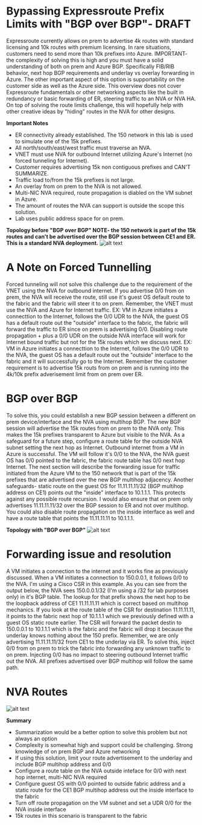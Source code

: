 # Bypassing Expressroute Prefix Limits with "BGP over BGP"- DRAFT
Expressroute currently allows on prem to advertise 4k routes with standard licensing and 10k routes with premium licensing. In rare situations, customers need to send more than 10k prefixes into Azure. IMPORTANT- the complexity of solving this is high and you must have a solid understanding of both on prem and Azure BGP. Specifically FIB/RIB
behavior, next hop BGP requirements and underlay vs overlay forwarding in Azure. The other important aspect of this option is supportability on the customer side as well as
the Azure side. This overview does not cover Expressroute fundamentals or other networking aspects like the built in redundancy or basic forwarding of ER, steering traffic to
an NVA or NVA HA. On top of solving the route limits challenge, this will hopefully help with other creative ideas by "hiding" routes in the NVA for other designs.

**Important Notes**
- ER connectivity already established. The 150 network in this lab is used to simulate one of the 15k prefixes.
- All north/south/east/west traffic must traverse an NVA.
- VNET must use NVA for outbound Internet utilizing Azure's Internet (no forced tunneling for Internet).
- Customer requires advertising 15k non contiguous prefixes and CAN'T SUMMARIZE.
- Traffic load to/from the 15k prefixes is not large.
- An overlay from on prem to the NVA is not allowed.
- Multi-NIC NVA required, route propagation is diabled on the VM subnet in Azure.
- The amount of routes the NVA can support is outside the scope this solution.
- Lab uses public address space for on prem.

**Topology before "BGP over BGP" NOTE- the 150 network is part of the 15k routes and can't be advertised over the BGP session between CE1 and ER. This is a standard NVA deployment.**
![alt text](https://github.com/jwrightazure/lab/blob/master/BGP-over-BGP/basic-er-nva-topo.png)

# A Note on Forced Tunnelling
Forced tunneling will not solve this challenge due to the requirement of the VNET using the NVA for outbound internet. If you advertise 0/0 from on prem, the NVA will receive the route, still use it's guest OS default route to the fabric and the fabric will steer it to on prem. Remember, the VNET must use the NVA and Azure for Internet traffic. EX: VM in Azure initiates a connecttion to the Internet, follows the 0/0 UDR to the NVA, the guest OS has a default route out the "outside" interface to the fabric, the fabric will forward the traffic to ER since on prem is advertising 0/0. Disabling route propagation + plus a 0/0 UDR on the outside NVA interface will work for Internet bound traffic but not for the 15k routes which we discuss next. EX: VM in Azure initiates a connecttion to the Internet, follows the 0/0 UDR to the NVA, the guest OS has a default route out the "outside" interface to the fabric and it will successfully go to the Internet.  Remember the customer requirement is to advertise 15k routs from on prem and is running into the 4k/10k prefix adverisement limit from on prem over ER.

# BGP over BGP
To solve this, you could establish a new BGP session between a different on prem device/interface and the NVA using multihop BGP. The new BGP session will advertise the 15k routes from on prem to the NVA only. This makes the 15k prefixes transparent to Azure but visible to the NVA. As a safeguard for a future step, configure a route table for the outside NVA subnet setting the next hop as Internet. Outbound internet from a VM in Azure is successful. The VM will follow it's 0/0 to the NVA, the NVA guest OS has 0/0 pointed to the fabric, the fabric route table has 0/0 next hop Internet. The next section will describe the forwarding issue for traffic initiated from the Azure VM to the 150 network that is part of the 15k prefixes that are advertised over the new BGP multihop adjacency. Another safeguards- static route on the guest OS for 11.11.11.11/32 (BGP multihop address on CE1) points out the "inside" interface to 10.1.1.1. This protects against any possible route recursion. I would also ensure that on prem only advertises 11.11.11.11/32 over the BGP session to ER and not over multihop. You could also disable route propagation on the inside interface as well and have a route table that points the 11.11.11.11 to 10.1.1.1.

**Topology with "BGP over BGP"**
![alt text](https://github.com/jwrightazure/lab/blob/master/BGP-over-BGP/bgp-multihop.png)

# Forwarding issue and resolution
A VM initiates a connection to the internet and it works fine as previously discussed. When a VM initiates a connection to 150.0.0.1, it follows 0/0 to the NVA. I'm using a Cisco CSR in this example. As you can see from the output below, the NVA sees 150.0.0.1/32 (I'm using a /32 for lab purposes only) in it's BGP table. The lookup for that prefix shows the next hop to be the loopback address of CE1 11.11.11.11 which is correct based on multihop mechanics. If you look at the route table of the CSR for destination 11.11.11.11, it points to the fabric next hop of 10.1.1.1 which we previously defined with a guest OS static route earlier. The CSR will forward the packet destin to 150.0.0.1 to 10.1.1.1 which is the fabric and the fabric will drop it because the underlay knows nothing about the 150 prefix. Remember, we are only advertising 11.11.11.11/32 from CE1 to the underlay via ER. To solve this, inject 0/0 from on prem to trick the fabric into forwarding any unknown traffic to on prem. Injecting 0/0 has no impact to steering outbound Internet traffic out the NVA. All prefixes advertised over BGP multihop will follow the same path. 

# NVA Routes
![alt text](https://github.com/jwrightazure/lab/blob/master/BGP-over-BGP/routes.png)

**Summary**
- Summarization would be a better option to solve this problem but not always an option
- Complexity is somewhat high and support could be challenging. Strong knowledge of on prem BGP and Azure networking
- If using this solution, limit your route advertisement to the underlay and include BGP multihop address and 0/0
- Configure a route table on the NVA outside inteface for 0/0 with next hop internet, multi-NIC NVA required
- Configure guest OS with 0/0 pointed to outside fabric address and a static route for the CE1 BGP multihop address out the inside interface to the fabric
- Turn off route propagation on the VM subnet and set a UDR 0/0 for the NVA inside interface
- 15k routes in this scenario is transparent to the fabric
